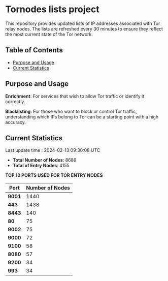 # Tornodes lists project

This repository provides updated lists of IP addresses associated with Tor relay nodes. The lists are refreshed every 30 minutes to ensure they reflect the most current state of the Tor network.

## Table of Contents

- [Purpose and Usage](#purpose-and-usage)
- [Current Statistics](#current-statistics)


## Purpose and Usage

**Enrichment**: For services that wish to allow Tor traffic or identify it correctly.

**Blacklisting**: For those who want to block or control Tor traffic, understanding which IPs belong to Tor can be a starting point with a high accuracy.

## Current Statistics

Last update time : 2024-02-13 09:30:08 UTC

- **Total Number of Nodes**: 8689
- **Total of Entry Nodes**: 4155

**TOP 10 PORTS USED FOR TOR ENTRY NODES**

| **Port** | **Number of Nodes** |
|------|-----------------|
| **9001**   | 1440  |
| **443**   | 1438  |
| **8443**   | 140  |
| **80**   | 75  |
| **9002**   | 75  |
| **9000**   | 72  |
| **9100**   | 58  |
| **8080**   | 57  |
| **9200**   | 34  |
| **993**   | 34  |

